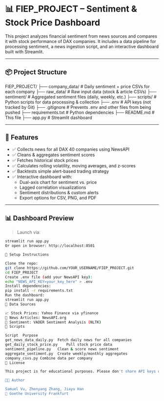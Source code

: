 # 📊 FIEP_PROJECT – Sentiment & Stock Price Dashboard

This project analyzes financial sentiment from news sources and compares it with stock performance of DAX companies. It includes a data pipeline for processing sentiment, a news ingestion script, and an interactive dashboard built with Streamlit.

---

## 📦 Project Structure

FIEP_PROJECT/
├── company_data/ # Daily sentiment + price CSVs for each company
├── raw_data/ # Raw input data (stock & article CSVs)
├── sentiment/ # Aggregated sentiment files (daily, weekly, etc.)
├── scripts/ # Python scripts for data processing & collection
├── .env # API keys (not tracked by Git)
├── .gitignore # Prevents .env and other files from being pushed
├── requirements.txt # Python dependencies
├── README.md # This file
├── app.py # Streamlit dashboard


---

## 🚀 Features

- ✅ Collects news for all DAX 40 companies using NewsAPI
- ✅ Cleans & aggregates sentiment scores
- ✅ Fetches historical stock prices
- ✅ Calculates rolling volatility, moving averages, and z-scores
- ✅ Backtests simple alert-based trading strategy
- ✅ Interactive dashboard with:
  - Dual-axis chart for sentiment vs. price
  - Lagged correlation visualizations
  - Sentiment distributions & custom alerts
  - Export options for CSV, PNG, and PDF

---

## 📊 Dashboard Preview

> Launch via:
```bash
streamlit run app.py
Or open in browser: http://localhost:8501

🔐 Setup Instructions

Clone the repo:
git clone https://github.com/YOUR_USERNAME/FIEP_PROJECT.git
cd FIEP_PROJECT
Create .env file (add your NewsAPI key):
echo "NEWS_API_KEY=your_key_here" > .env
Install dependencies:
pip install -r requirements.txt
Run the dashboard:
streamlit run app.py
📡 Data Sources

📈 Stock Prices: Yahoo Finance via yfinance
📰 News Articles: NewsAPI.org
🧠 Sentiment: VADER Sentiment Analysis (NLTK)
🔧 Scripts

Script	Purpose
get_news_data_daily.py	Fetch daily news for all companies
get_daily_stock_price.py	Pull stock price data
sentiment_pipeline.py	Clean & score news sentiment
aggregate_sentiment.py	Create weekly/monthly aggregates
company_csvs.py	Combine data per company
📄 License

This project is for educational purposes. Please don't share API keys or confidential data publicly.

👨‍💻 Author

Samuel Vu, Zhenyang Zhang, Jiayu Han
📍 Goethe University Frankfurt
